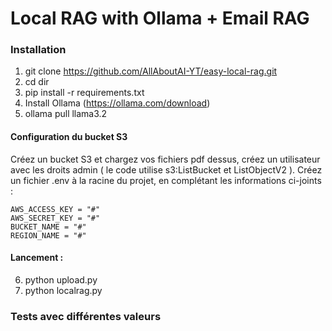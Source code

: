 # Local RAG with Ollama + Email RAG

### Installation

1. git clone https://github.com/AllAboutAI-YT/easy-local-rag.git
2. cd dir
3. pip install -r requirements.txt
4. Install Ollama (https://ollama.com/download)
5. ollama pull llama3.2

#### Configuration du bucket S3

Créez un bucket S3 et chargez vos fichiers pdf dessus, créez un utilisateur avec les droits admin ( le code utilise s3:ListBucket et ListObjectV2 ).
Créez un fichier .env à la racine du projet, en complétant les informations ci-joints : 

```
AWS_ACCESS_KEY = "#"
AWS_SECRET_KEY = "#"
BUCKET_NAME = "#"
REGION_NAME = "#" 
```

#### Lancement : 

6. python upload.py
7. python localrag.py

### Tests avec différentes valeurs




